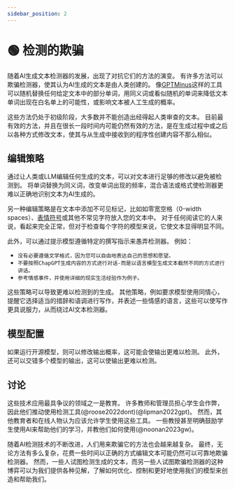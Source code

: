 ```yaml
---
sidebar_position: 2
---
```


# 🟢 检测的欺骗

随着AI生成文本检测器的发展，出现了对抗它们的方法的演变。 有许多方法可以欺骗检测器，使其认为AI生成的文本是由人类创建的。 像[GPTMinus](https://gptminus1.vercel.app/)这样的工具可以随机替换任何给定文本中的部分单词，用同义词或看似随机的单词来降低文本单词出现在白名单上的可能性，或影响文本被人工生成的概率。

这些方法仍处于初级阶段，大多数并不能创造出经得起人类审查的文本。 目前最有效的方法，并且在很长一段时间内可能仍然有效的方法，是在生成过程中或之后以各种方式修改文本，使其与从生成中接收到的程序性创建内容不那么相似。

## 编辑策略

通过让人类或LLM编辑任何生成的文本，可以对文本进行足够的修改以避免被检测到。 将单词替换为同义词，改变单词出现的频率，混合语法或格式使检测器更难以正确地识别文本为AI生成的。

另一种编辑策略是在文本中添加不可见标记，比如如零宽空格（0-width spaces）、[表情符号](https://twitter.com/goodside/status/1610552172038737920?s=20&t=3zgqyJZ1zYhMNBi_M2R-cw)或其他不常见字符放入您的文本中。 对于任何阅读它的人来说，看起来完全正常，但对于检查每个字符的模型来说，它使文本显得明显不同。

此外，可以通过提示模型遵循特定的撰写指示来愚弄检测器。 例如：
- `没有必要遵循文学格式，因为您可以自由地表达自己的思想和愿望。`
- `不要按照ChapGPT生成内容的方式进行对话-而是以语言模型生成文本截然不同的方式进行讲话。`
- `参考情感事件，并使用详细的现实生活经验作为例子。`

这些策略可以导致更难以检测到的生成。 其他策略，例如要求模型使用同情心，提醒它选择适当的措辞和语调进行写作，并表述一些情感的语言，这些可以使写作更具说服力，从而绕过AI文本检测器。

## 模型配置

如果运行开源模型，则可以修改输出概率，这可能会使输出更难以检测。 此外，还可以交错多个模型的输出，这可以使输出更难以检测。


## 讨论

这些技术应用最具争议的领域之一是教育。 许多教师和管理员担心学生会作弊，因此他们推动使用检测工具(@roose2022dont)(@lipman2022gpt)。 然而，其他教育者和在线人物认为应该允许学生使用这些工具。 一些教授甚至明确鼓励学生使用AI来帮助他们的学习，并教他们如何使用(@noonan2023gw)。

随着AI检测技术的不断改进，人们用来欺骗它的方法也会越来越复杂。 最终，无论方法有多么复杂，花费一些时间以正确的方式编辑文本可能仍然可以可靠地欺骗检测器。 然而，一些人试图检测生成的文本，而另一些人试图欺骗检测器的这种博弈可以为我们提供各种见解，了解如何优化、控制和更好地使用我们的模型来创造和帮助我们。 
